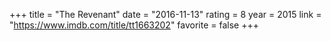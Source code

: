 +++
title = "The Revenant"
date = "2016-11-13"
rating = 8
year = 2015
link = "https://www.imdb.com/title/tt1663202"
favorite = false
+++
